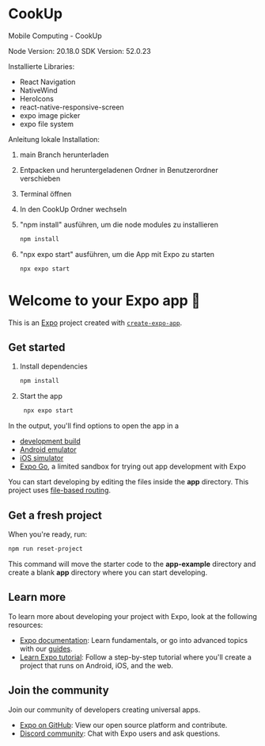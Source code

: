 # CookUp
Mobile Computing - CookUp

Node Version: 20.18.0
SDK Version: 52.0.23

Installierte Libraries:
- React Navigation
- NativeWind
- HeroIcons
- react-native-responsive-screen
- expo image picker
- expo file system

Anleitung lokale Installation:
1. main Branch herunterladen
2. Entpacken und heruntergeladenen Ordner in Benutzerordner verschieben
3. Terminal öffnen
4. In den CookUp Ordner wechseln
5. "npm install" ausführen, um die node modules zu installieren
   
    ```bash
   npm install
   ```
6. "npx expo start" ausführen, um die App mit Expo zu starten

    ```bash
    npx expo start
   ```

# Welcome to your Expo app 👋

This is an [Expo](https://expo.dev) project created with [`create-expo-app`](https://www.npmjs.com/package/create-expo-app).

## Get started

1. Install dependencies

   ```bash
   npm install
   ```

2. Start the app

   ```bash
    npx expo start
   ```

In the output, you'll find options to open the app in a

- [development build](https://docs.expo.dev/develop/development-builds/introduction/)
- [Android emulator](https://docs.expo.dev/workflow/android-studio-emulator/)
- [iOS simulator](https://docs.expo.dev/workflow/ios-simulator/)
- [Expo Go](https://expo.dev/go), a limited sandbox for trying out app development with Expo

You can start developing by editing the files inside the **app** directory. This project uses [file-based routing](https://docs.expo.dev/router/introduction).

## Get a fresh project

When you're ready, run:

```bash
npm run reset-project
```

This command will move the starter code to the **app-example** directory and create a blank **app** directory where you can start developing.

## Learn more

To learn more about developing your project with Expo, look at the following resources:

- [Expo documentation](https://docs.expo.dev/): Learn fundamentals, or go into advanced topics with our [guides](https://docs.expo.dev/guides).
- [Learn Expo tutorial](https://docs.expo.dev/tutorial/introduction/): Follow a step-by-step tutorial where you'll create a project that runs on Android, iOS, and the web.

## Join the community

Join our community of developers creating universal apps.

- [Expo on GitHub](https://github.com/expo/expo): View our open source platform and contribute.
- [Discord community](https://chat.expo.dev): Chat with Expo users and ask questions.
